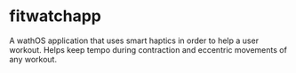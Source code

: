 # fitwatchapp

A wathOS application that uses smart haptics in order to help a user workout. Helps keep tempo during contraction and eccentric movements of any workout.
